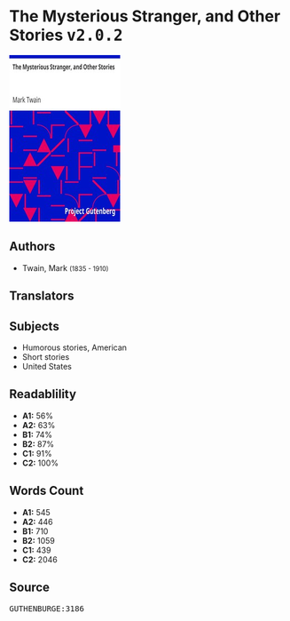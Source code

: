 # The Mysterious Stranger, and Other Stories <kbd>v2.0.2</kbd>

![](./cover.medium.jpg "")

## Authors


 - Twain, Mark <small>(1835 - 1910)</small>

## Translators



## Subjects


 - Humorous stories, American
 - Short stories
 - United States

## Readablility


 - **A1:** 56%
 - **A2:** 63%
 - **B1:** 74%
 - **B2:** 87%
 - **C1:** 91%
 - **C2:** 100%

## Words Count


 - **A1:** 545
 - **A2:** 446
 - **B1:** 710
 - **B2:** 1059
 - **C1:** 439
 - **C2:** 2046

## Source


<kbd>GUTHENBURGE:3186</kbd>
